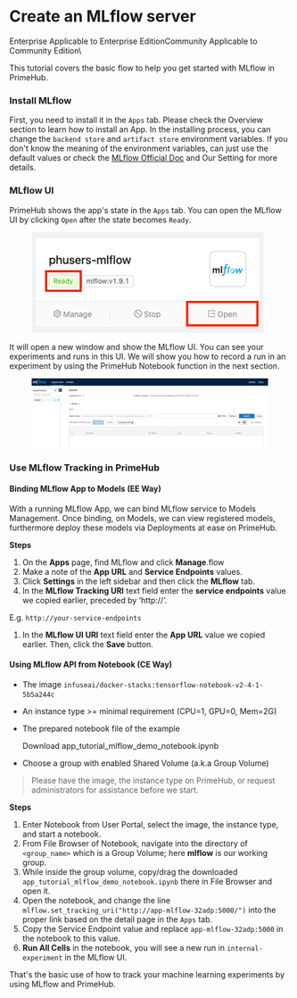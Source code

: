 # Create an MLflow server

Enterprise Applicable to Enterprise EditionCommunity Applicable to Community Edition\


This tutorial covers the basic flow to help you get started with MLflow in PrimeHub.

### Install MLflow

First, you need to install it in the `Apps` tab. Please check the Overview section to learn how to install an App. In the installing process, you can change the `backend store` and `artifact store` environment variables. If you don't know the meaning of the environment variables, can just use the default values or check the [MLflow Official Doc](https://mlflow.org/docs/latest/tracking.html#mlflow-tracking-servers) and Our Setting for more details.

### MLflow UI

PrimeHub shows the app's state in the `Apps` tab. You can open the MLflow UI by clicking `Open` after the state becomes `Ready`.

<figure><img src="../../.gitbook/assets/app_tutorial_mlflow_app_block.png" alt=""><figcaption></figcaption></figure>

It will open a new window and show the MLflow UI. You can see your experiments and runs in this UI. We will show you how to record a run in an experiment by using the PrimeHub Notebook function in the next section.

<figure><img src="../../.gitbook/assets/app_tutorial_mlflow_ui.png" alt=""><figcaption></figcaption></figure>

### Use MLflow Tracking in PrimeHub

#### Binding MLflow App to Models (EE Way)

With a running MLflow App, we can bind MLflow service to Models Management. Once binding, on Models, we can view registered models, furthermore deploy these models via Deployments at ease on PrimeHub.

**Steps**

1. On the **Apps** page, find MLflow and click **Manage**.flow
2. Make a note of the **App URL** and **Service Endpoints** values.
3. Click **Settings** in the left sidebar and then click the **MLflow** tab.
4. In the **MLflow Tracking URI** text field enter the **service endpoints** value we copied earlier, preceded by ‘http://’.

E.g. `http://your-service-endpoints`

1. In the **MLflow UI URI** text field enter the **App URL** value we copied earlier. Then, click the **Save** button.

#### Using MLflow API from Notebook (CE Way)

* The image `infuseai/docker-stacks:tensorflow-notebook-v2-4-1-5b5a244c`
* An instance type >= minimal requirement (CPU=1, GPU=0, Mem=2G)
*   The prepared notebook file of the example

    Download app\_tutorial\_mlflow\_demo\_notebook.ipynb
* Choose a group with enabled Shared Volume (a.k.a Group Volume)

> Please have the image, the instance type on PrimeHub, or request administrators for assistance before we start.

**Steps**

1. Enter Notebook from User Portal, select the image, the instance type, and start a notebook.
2. From File Browser of Notebook, navigate into the directory of `<group_name>` which is a Group Volume; here **mlflow** is our working group.
3. While inside the group volume, copy/drag the downloaded `app_tutorial_mlflow_demo_notebook.ipynb` there in File Browser and open it.
4. Open the notebook, and change the line `mlflow.set_tracking_uri("http://app-mlflow-32adp:5000/")` into the proper link based on the detail page in the `Apps` tab.
5. Copy the Service Endpoint value and replace `app-mlflow-32adp:5000` in the notebook to this value.
6. **Run All Cells** in the notebook, you will see a new run in `internal-experiment` in the MLflow UI.

That's the basic use of how to track your machine learning experiments by using MLflow and PrimeHub.
